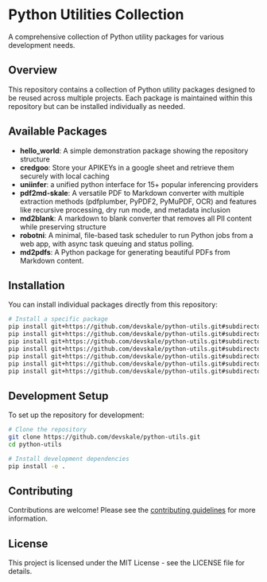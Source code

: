 # Python Utilities Collection

A comprehensive collection of Python utility packages for various development needs.

## Overview

This repository contains a collection of Python utility packages designed to be reused across multiple projects. Each package is maintained within this repository but can be installed individually as needed.

## Available Packages

- **hello_world**: A simple demonstration package showing the repository structure
- **credgoo**: Store your APIKEYs in a google sheet and retrieve them securely with local caching
- **uniinfer**: a unified python interface for 15+ popular inferencing providers
- **pdf2md-skale**: A versatile PDF to Markdown converter with multiple extraction methods (pdfplumber, PyPDF2, PyMuPDF, OCR) and features like recursive processing, dry run mode, and metadata inclusion
- **md2blank**: A markdown to blank converter that removes all PII content while preserving structure
- **robotni**: A minimal, file-based task scheduler to run Python jobs from a web app, with async task queuing and status polling.
- **md2pdfs**: A Python package for generating beautiful PDFs from Markdown content.

## Installation

You can install individual packages directly from this repository:

```bash
# Install a specific package
pip install git+https://github.com/devskale/python-utils.git#subdirectory=packages/hello_world
pip install git+https://github.com/devskale/python-utils.git#subdirectory=packages/credgoo
pip install git+https://github.com/devskale/python-utils.git#subdirectory=packages/uniinfer
pip install git+https://github.com/devskale/python-utils.git#subdirectory=packages/pdf2md.skale
pip install git+https://github.com/devskale/python-utils.git#subdirectory=packages/md2blank
pip install git+https://github.com/devskale/python-utils.git#subdirectory=packages/md2pdfs
pip install git+https://github.com/devskale/python-utils.git#subdirectory=packages/robotni
```

## Development Setup

To set up the repository for development:

```bash
# Clone the repository
git clone https://github.com/devskale/python-utils.git
cd python-utils

# Install development dependencies
pip install -e .
```

## Contributing

Contributions are welcome! Please see the [contributing guidelines](docs/contributing.md) for more information.

## License

This project is licensed under the MIT License - see the LICENSE file for details.
